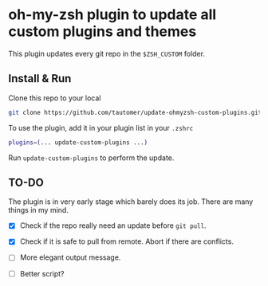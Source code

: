 # oh-my-zsh plugin to update all custom plugins and themes

This plugin updates every git repo in the `$ZSH_CUSTOM` folder.

## Install & Run

Clone this repo to your local

```zsh
git clone https://github.com/tautomer/update-ohmyzsh-custom-plugins.git $ZSH_CUSTOM/plugins/update-custom-plugins
```

To use the plugin, add it in your plugin list in your `.zshrc`

```zsh
plugins=(... update-custom-plugins ...)
```

Run `update-custom-plugins` to perform the update.

## TO-DO

The plugin is in very early stage which barely does its job. There are many things in my mind.

- [x] Check if the repo really need an update before `git pull`.

- [x] Check if it is safe to pull from remote. Abort if there are conflicts.

- [ ] More elegant output message.

- [ ] Better script?